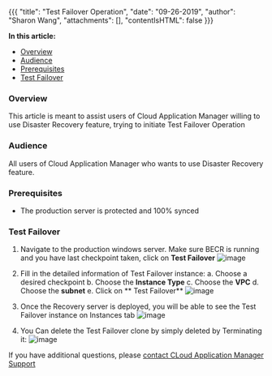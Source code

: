 {{{
  "title": "Test Failover Operation",
  "date": "09-26-2019",
  "author": "Sharon Wang",
  "attachments": [],
  "contentIsHTML": false
}}}

**In this article:**

* [Overview](#overview)
* [Audience](#audience)
* [Prerequisites](#prerequisites)
* [Test Failover](#Test-Failover)

### Overview <a name="overview"></a>

This article is meant to assist users of Cloud Application Manager willing to use Disaster Recovery feature, trying to initiate Test Failover Operation

### Audience <a name="audience"></a>

All users of Cloud Application Manager who wants to use Disaster Recovery feature.

### Prerequisites <a name="prerequisites"></a>

* The production server is protected and 100% synced

### Test Failover <a name="Test-Failover"></a>
1. Navigate to the production windows server. Make sure BECR is running and you have last checkpoint taken, click on **Test Failover**
![image](https://user-images.githubusercontent.com/20582531/65725336-9ce8b980-e06f-11e9-9018-d9edaec3d888.png)

3. Fill in the detailed information of Test Failover instance:
 a. Choose a desired checkpoint
 b. Choose the **Instance Type**
 c. Choose the **VPC**
 d. Choose the **subnet**
 e. Click on ** Test Failover**
![image](https://user-images.githubusercontent.com/20582531/65725465-ee914400-e06f-11e9-882d-dd2952494c21.png)
4. Once the Recovery server is deployed, you will be able to see the Test Failover instance on Instances tab
![image](https://user-images.githubusercontent.com/20582531/65725483-02d54100-e070-11e9-9261-186b0187ea4a.png)
5. You Can delete the Test Failover clone by simply deleted by Terminating it:
![image](https://user-images.githubusercontent.com/20582531/65725517-197b9800-e070-11e9-93c8-40738fc04c1a.png)

If you have additional questions, please [contact CLoud Application Manager Support](mailto:incident@CenturyLink.com)
